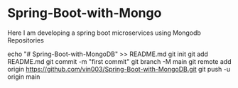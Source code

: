 # Spring-Boot-with-Mongo
Here I am developing a spring boot microservices using Mongodb Repositories 


echo "# Spring-Boot-with-MongoDB" >> README.md
git init
git add README.md
git commit -m "first commit"
git branch -M main
git remote add origin https://github.com/vin003/Spring-Boot-with-MongoDB.git
git push -u origin main
